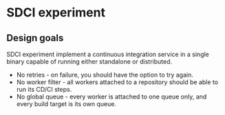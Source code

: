 # SDCI experiment

## Design goals

SDCI experiment implement a continuous integration service in a single binary
capable of running either standalone or distributed.

* No retries - on failure, you should have the option to try again.
* No worker filter - all workers attached to a repository should be able to run its CD/CI steps.
* No global queue - every worker is attached to one queue only, and every build target is its own queue.